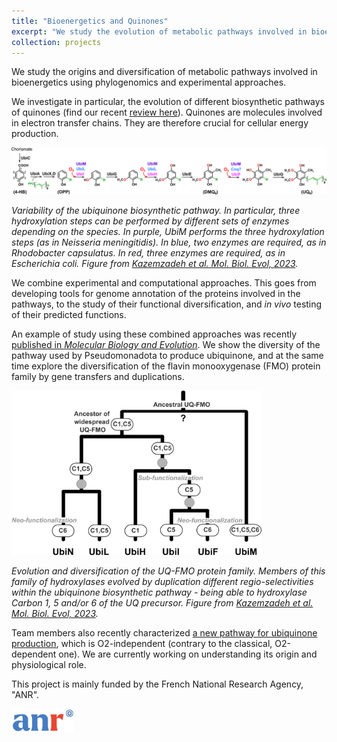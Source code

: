 ```yaml
---
title: "Bioenergetics and Quinones"
excerpt: "We study the evolution of metabolic pathways involved in bioenergetics.<br/><img src='/images/quinone-species-1b.png' width='300' alt='Quinone molecules'>"
collection: projects
---
```


We study the origins and diversification of metabolic pathways involved in bioenergetics using phylogenomics and experimental approaches.

We investigate in particular, the evolution of different biosynthetic pathways of quinones (find our recent [review here](https://doi.org/10.1016/j.bbabio.2020.148259)). Quinones are molecules involved in electron transfer chains. They are therefore crucial for cellular energy production.

<img src='/images/UQ-pw.png' width='800'>

*Variability of the ubiquinone biosynthetic pathway. In particular, three hydroxylation steps can be performed by different sets of enzymes depending on the species. In purple, UbiM performs the three hydroxylation steps (as in Neisseria meningitidis). In blue, two enzymes are required, as in Rhodobacter capsulatus. In red, three enzymes are required, as in Escherichia coli. Figure from [Kazemzadeh et al. Mol. Biol. Evol, 2023](https://doi.org/10.1093/molbev/msad219).*

We combine experimental and computational approaches. This goes from developing tools for genome annotation of the proteins involved in the pathways, to the study of their functional diversification, and *in vivo* testing of their predicted functions. 

An example of study using these combined approaches was recently [published in *Molecular Biology and Evolution*](https://doi.org/10.1093/molbev/msad219). We show the diversity of the pathway used by Pseudomonadota to produce ubiquinone, and at the same time explore the diversification of the flavin monooxygenase (FMO) protein family by gene transfers and duplications. 

<img src='/images/evol-UQ-FMO-mbe.png' width='400'>

*Evolution and diversification of the UQ-FMO protein family. Members of this family of hydroxylases evolved by duplication different regio-selectivities within the ubiquinone biosynthetic pathway - being able to hydroxylase Carbon 1, 5 and/or 6 of the UQ precursor. Figure from [Kazemzadeh et al. Mol. Biol. Evol, 2023](https://doi.org/10.1093/molbev/msad219).*

Team members also recently characterized [a new pathway for ubiquinone production](https://journals.asm.org/doi/full/10.1128/mBio.01319-19), which is O2-independent (contrary to the classical, O2-dependent one). We are currently working on understanding its origin and physiological role. 

This project is mainly funded by the French National Research Agency, "ANR".

<img src='/images/ANR-logo-2021-sigle.jpg' width='100' alt='ANR logo' style='float: left; margin-right: 10px;'/>
